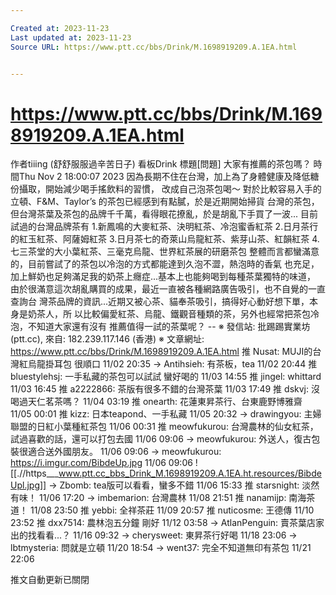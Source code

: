 ```yaml
---

Created at: 2023-11-23
Last updated at: 2023-11-23
Source URL: https://www.ptt.cc/bbs/Drink/M.1698919209.A.1EA.html


---
```


# https://www.ptt.cc/bbs/Drink/M.1698919209.A.1EA.html


作者tiiing (舒舒服服過辛苦日子)
看板Drink
標題\[問題\] 大家有推薦的茶包嗎？
時間Thu Nov 2 18:00:07 2023
因為長期不住在台灣，加上為了身體健康及降低糖份攝取，開始減少喝手搖飲料的習慣， 改成自己泡茶包喝～ 對於比較容易入手的立頓、F&M、Taylor’s 的茶包已經感到有點膩，於是近期開始掃貨 台灣的茶包，但台灣茶葉及茶包的品牌千千萬，看得眼花撩亂，於是胡亂下手買了一波... 目前試過的台灣品牌茶有 1.新鳳鳴的大麥紅茶、決明紅茶、冷泡蜜香紅茶 2.日月茶行的紅玉紅茶、阿薩姆紅茶 3.日月茶七的奇萊山烏龍紅茶、紫芽山茶、紅韻紅茶 4.七三茶堂的大小葉紅茶、三毫克烏龍、世界紅茶展的研磨茶包 整體而言都蠻滿意的，目前嘗試了的茶包以冷泡的方式都能達到久泡不澀，熱泡時的香氣 也充足，加上鮮奶也足夠滿足我的奶茶上癮症...基本上也能夠喝到每種茶葉獨特的味道， 由於很滿意這次胡亂購買的成果，最近一直被各種網路廣告吸引，也不自覺的一直查詢台 灣茶品牌的資訊...近期又被心茶、貓奉茶吸引，搞得好心動好想下單，本身是奶茶人，所 以比較偏愛紅茶、烏龍、鐵觀音種類的茶，另外也經常把茶包冷泡，不知道大家還有沒有 推薦值得一試的茶葉呢？ -- ※ 發信站: 批踢踢實業坊(ptt.cc), 來自: 182.239.117.146 (香港) ※ 文章網址: <https://www.ptt.cc/bbs/Drink/M.1698919209.A.1EA.html>
推 Nusat: MUJI的台灣紅烏龍掛耳包 很順口 11/02 20:35
→ Antihsieh: 有茶板，tea 11/02 20:44
推 bluestylehsj: 一手私藏的茶包可以試試 蠻好喝的 11/03 14:55
推 jingel: whittard 11/03 16:45
推 a2222866: 茶版有很多不錯的台灣茶葉 11/03 17:49
推 dskvj: 沒喝過天仁茗茶嗎？ 11/04 03:19
推 onearth: 花蓮東昇茶行、台東鹿野博雅齋 11/05 00:01
推 kizz: 日本teapond、一手私藏 11/05 20:32
→ drawingyou: 主婦聯盟的日紅小葉種紅茶包 11/06 00:31
推 meowfukurou: 台灣農林的仙女紅茶，試過喜歡的話，還可以打包去國 11/06 09:06
→ meowfukurou: 外送人，復古包裝很適合送外國朋友。 11/06 09:06
→ meowfukurou: <https://i.imgur.com/BibdeUp.jpg> 11/06 09:06
![[.//https___www.ptt.cc_bbs_Drink_M.1698919209.A.1EA.ht.resources/BibdeUpl.jpg]]
→ Zbomb: tea版可以看看，蠻多不錯 11/06 15:33
推 starsnight: 淡然有味！ 11/06 17:20
→ imbemarion: 台灣農林 11/08 21:51
推 nanamijp: 南海茶道！ 11/08 23:50
推 yebbi: 全祥茶莊 11/09 20:57
推 nuticosme: 王德傳 11/10 23:52
推 dxx7514: 農林泡五分鐘 剛好 11/12 03:58
→ AtlanPenguin: 賣茶葉店家出的找看看...？ 11/16 09:32
→ cherysweet: 東昇茶行好喝 11/18 23:06
→ lbtmysteria: 問就是立頓 11/20 18:54
→ went37: 完全不知道無印有茶包 11/21 22:06

推文自動更新已關閉


